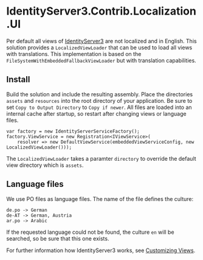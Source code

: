 # IdentityServer3.Contrib.Localization.UI

Per default all views of [IdentityServer3](https://github.com/IdentityServer/IdentityServer3 "IdentityServer3") are not localized and in English. This solution provides a `LocalizedViewLoader` that can be used to load all views with translations. This implementation is based on the `FileSystemWithEmbeddedFallbackViewLoader` but with translation capabilities.

## Install

Build the solution and include the resulting assembly. Place the directories `assets` and `resources` into the root directory of your application. Be sure to set `Copy to Output Directory` to `Copy if newer`. All files are loaded into an internal cache after startup, so restart after changing views or language files.

    var factory = new IdentityServerServiceFactory();
    factory.ViewService = new Registration<IViewService>(
        resolver => new DefaultViewService(embeddedViewServiceConfig, new LocalizedViewLoader()));

The `LocalizedViewLoader` takes a paramter `directory` to override the default view directory which is `assets`.

## Language files

We use PO files as language files. The name of the file defines the culture:

    de.po -> German
    de-AT -> German, Austria
	ar.po -> Arabic

If the requested language could not be found, the culture `en` will be searched, so be sure that this one exists.

For further information how IdentityServer3 works, see [Customizing Views](https://identityserver.github.io/Documentation/docsv2/advanced/customizingViews.html "Customizing Views").

